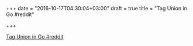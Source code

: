+++
date = "2016-10-17T04:30:04+03:00"
draft = true
title = "Tag Union in Go  #reddit"

+++

<p><a href="https://t.co/IFezhRQSZu">Tag Union in Go  #reddit</a></p>
